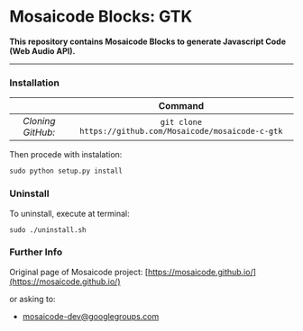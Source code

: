 # Mosaicode Blocks: GTK

**This repository contains Mosaicode Blocks to generate Javascript Code (Web Audio API).**

-------------

### Installation

| | Command |
| :---: | :---: |
| *Cloning GitHub:* | `git clone https://github.com/Mosaicode/mosaicode-c-gtk`|

Then procede with instalation:
```
sudo python setup.py install
```

### Uninstall
To uninstall, execute at terminal:
```
sudo ./uninstall.sh
```

### Further Info

Original page of Mosaicode project: [https://mosaicode.github.io/](https://mosaicode.github.io/)

or asking to:
* mosaicode-dev@googlegroups.com

